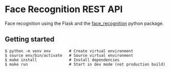 # Face Recognition REST API

Face recognition using the Flask and the [face_recognition](https://github.com/ageitgey/face_recognition) python package.

## Getting started

```console
$ python -m venv env        # Create virtual environment
$ source env/bin/activate   # Source virtual environment
$ make install              # Install dependencies
$ make run                  # Start in dev mode (not production build)
```
